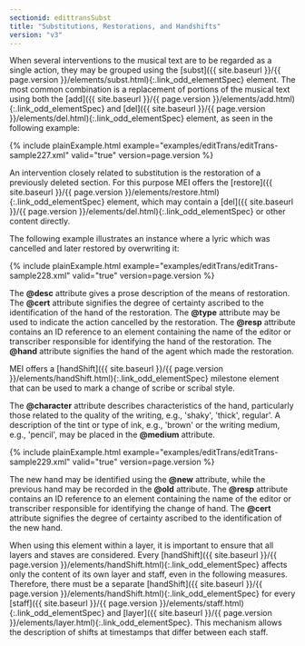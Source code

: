 ```yaml
---
sectionid: edittransSubst
title: "Substitutions, Restorations, and Handshifts"
version: "v3"
---
```




When several interventions to the musical text are to be regarded as a single action,
they
may be grouped using the [subst]({{ site.baseurl }}/{{ page.version }}/elements/subst.html){:.link_odd_elementSpec} element. The most common combination is
a replacement of portions of the musical text using both the [add]({{ site.baseurl }}/{{ page.version }}/elements/add.html){:.link_odd_elementSpec} and
[del]({{ site.baseurl }}/{{ page.version }}/elements/del.html){:.link_odd_elementSpec} element, as seen in the following example:

{% include plainExample.html example="examples/editTrans/editTrans-sample227.xml" valid="true" version=page.version %}


An intervention closely related to substitution is the restoration of a previously
deleted
section. For this purpose MEI offers the [restore]({{ site.baseurl }}/{{ page.version }}/elements/restore.html){:.link_odd_elementSpec} element, which may
contain a [del]({{ site.baseurl }}/{{ page.version }}/elements/del.html){:.link_odd_elementSpec} or other content directly.

The following example illustrates an instance where a lyric which was cancelled and
later
restored by overwriting it:

{% include plainExample.html example="examples/editTrans/editTrans-sample228.xml" valid="true" version=page.version %}


The **@desc** attribute gives a prose description of the means of restoration. The
**@cert** attribute signifies the degree of certainty ascribed to the identification
of the hand of the restoration. The **@type** attribute may be used to indicate the
action cancelled by the restoration. The **@resp** attribute contains an ID reference
to an element containing the name of the editor or transcriber responsible for identifying
the hand of the restoration. The **@hand** attribute signifies the hand of the agent
which made the restoration.





MEI offers a [handShift]({{ site.baseurl }}/{{ page.version }}/elements/handShift.html){:.link_odd_elementSpec} milestone element that can be used to mark a
change of scribe or scribal style.

The **@character** attribute describes characteristics of the hand, particularly
those related to the quality of the writing, e.g., 'shaky', 'thick', regular'. A description
of the tint or type of ink, e.g., 'brown' or the writing medium, e.g., 'pencil', may
be
placed in the **@medium** attribute.

{% include plainExample.html example="examples/editTrans/editTrans-sample229.xml" valid="true" version=page.version %}


The new hand may be identified using the **@new** attribute, while the previous hand
may be recorded in the **@old** attribute. The **@resp** attribute contains an
ID reference to an element containing the name of the editor or transcriber responsible
for
identifying the change of hand. The **@cert** attribute signifies the degree of
certainty ascribed to the identification of the new hand.



When using this element within a layer, it is important to ensure that all layers
and
staves are considered. Every [handShift]({{ site.baseurl }}/{{ page.version }}/elements/handShift.html){:.link_odd_elementSpec} affects only the content of its
own layer and staff, even in the following measures. Therefore, there must be a separate
[handShift]({{ site.baseurl }}/{{ page.version }}/elements/handShift.html){:.link_odd_elementSpec} for every [staff]({{ site.baseurl }}/{{ page.version }}/elements/staff.html){:.link_odd_elementSpec} and [layer]({{ site.baseurl }}/{{ page.version }}/elements/layer.html){:.link_odd_elementSpec}. This mechanism allows the description of shifts at timestamps that differ
between each staff.



